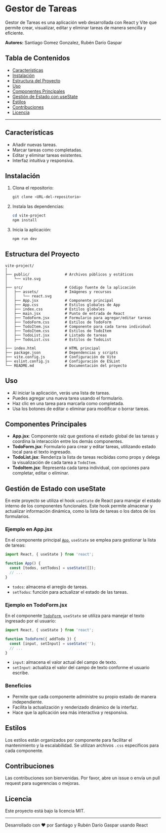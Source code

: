 # Gestor de Tareas

Gestor de Tareas es una aplicación web desarrollada con React y Vite que permite crear, visualizar, editar y eliminar tareas de manera sencilla y eficiente.

**Autores:** Santiago Gomez Gonzalez, Rubén Darío Gaspar

## Tabla de Contenidos

- [Características](#características)
- [Instalación](#instalación)
- [Estructura del Proyecto](#estructura-del-proyecto)
- [Uso](#uso)
- [Componentes Principales](#componentes-principales)
- [Gestión de Estado con useState](#gestión-de-estado-con-usestate)
- [Estilos](#estilos)
- [Contribuciones](#contribuciones)
- [Licencia](#licencia)

---

## Características

- Añadir nuevas tareas.
- Marcar tareas como completadas.
- Editar y eliminar tareas existentes.
- Interfaz intuitiva y responsiva.

## Instalación

1. Clona el repositorio:
   ```powershell
   git clone <URL-del-repositorio>
   ```
2. Instala las dependencias:
   ```powershell
   cd vite-project
   npm install
   ```
3. Inicia la aplicación:
   ```powershell
   npm run dev
   ```

## Estructura del Proyecto

```
vite-project/
│
├── public/                # Archivos públicos y estáticos
│   └── vite.svg
│
├── src/                   # Código fuente de la aplicación
│   ├── assets/            # Imágenes y recursos
│   │   └── react.svg
│   ├── App.jsx            # Componente principal
│   ├── App.css            # Estilos globales de App
│   ├── index.css          # Estilos globales
│   ├── main.jsx           # Punto de entrada de React
│   ├── TodoForm.jsx       # Formulario para agregar/editar tareas
│   ├── TodoForm.css       # Estilos de TodoForm
│   ├── TodoItem.jsx       # Componente para cada tarea individual
│   ├── TodoItem.css       # Estilos de TodoItem
│   ├── TodoList.jsx       # Listado de tareas
│   ├── TodoList.css       # Estilos de TodoList
│
├── index.html             # HTML principal
├── package.json           # Dependencias y scripts
├── vite.config.js         # Configuración de Vite
├── eslint.config.js       # Configuración de ESLint
└── README.md              # Documentación del proyecto
```

## Uso

- Al iniciar la aplicación, verás una lista de tareas.
- Puedes agregar una nueva tarea usando el formulario.
- Haz clic en una tarea para marcarla como completada.
- Usa los botones de editar o eliminar para modificar o borrar tareas.

## Componentes Principales

- **App.jsx**: Componente raíz que gestiona el estado global de las tareas y coordina la interacción entre los demás componentes.
- **TodoForm.jsx**: Formulario para crear y editar tareas, utilizando estado local para el texto ingresado.
- **TodoList.jsx**: Renderiza la lista de tareas recibidas como props y delega la visualización de cada tarea a `TodoItem`.
- **TodoItem.jsx**: Representa cada tarea individual, con opciones para completar, editar o eliminar.

## Gestión de Estado con useState

En este proyecto se utiliza el hook `useState` de React para manejar el estado interno de los componentes funcionales. Este hook permite almacenar y actualizar información dinámica, como la lista de tareas o los datos de los formularios.

### Ejemplo en App.jsx

En el componente principal [`App`](src/App.jsx), `useState` se emplea para gestionar la lista de tareas:

```jsx
import React, { useState } from 'react';

function App() {
  const [todos, setTodos] = useState([]);
  // ...
}
```

- `todos`: almacena el arreglo de tareas.
- `setTodos`: función para actualizar el estado de las tareas.

### Ejemplo en TodoForm.jsx

En el componente [`TodoForm`](src/TodoForm.jsx), `useState` se utiliza para manejar el texto ingresado por el usuario:

```jsx
import React, { useState } from 'react';

function TodoForm({ addTodo }) {
  const [input, setInput] = useState('');
  // ...
}
```

- `input`: almacena el valor actual del campo de texto.
- `setInput`: actualiza el valor del campo de texto conforme el usuario escribe.

### Beneficios

- Permite que cada componente administre su propio estado de manera independiente.
- Facilita la actualización y renderizado dinámico de la interfaz.
- Hace que la aplicación sea más interactiva y responsiva.

## Estilos

Los estilos están organizados por componente para facilitar el mantenimiento y la escalabilidad. Se utilizan archivos `.css` específicos para cada componente.

## Contribuciones

Las contribuciones son bienvenidas. Por favor, abre un issue o envía un pull request para sugerencias o mejoras.

## Licencia

Este proyecto está bajo la licencia MIT.

---

Desarrollado con ❤️ por Santiago y Rubén Darío Gaspar usando React